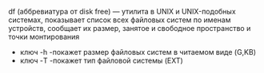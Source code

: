 df (аббревиатура от disk free) — утилита в UNIX и UNIX-подобных системах, показывает список всех файловых систем по именам устройств, сообщает их размер, занятое и свободное пространство и точки монтирования
- ключ -h -покажет размер файловых систем в читаемом виде (G,KB)
- ключ -T -покажет тип файловой системы (EXT)
